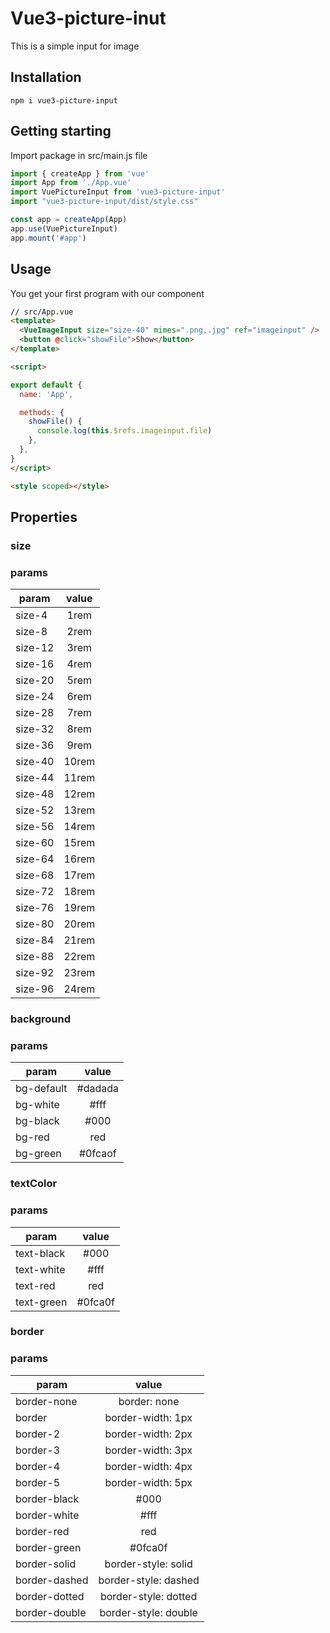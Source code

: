 # Vue3-picture-inut

This is a simple input for image

## Installation 

```npm i vue3-picture-input ```

## Getting starting 

Import package in src/main.js file

```javascript
import { createApp } from 'vue'
import App from './App.vue'
import VuePictureInput from 'vue3-picture-input'
import "vue3-picture-input/dist/style.css"

const app = createApp(App)
app.use(VuePictureInput)
app.mount('#app')
```

## Usage
You get your first program with our component
```html
// src/App.vue
<template>
  <VueImageInput size="size-40" mimes=".png,.jpg" ref="imageinput" />
  <button @click="showFile">Show</button>
</template>

<script>

export default {
  name: 'App',

  methods: {
    showFile() {
      console.log(this.$refs.imageinput.file)
    },
  },
}
</script>

<style scoped></style>
```

## Properties



### size
### params

| param       | value   | 
| ----------- |:-------:| 
| size-4      | 1rem    | 
| size-8      | 2rem    | 
| size-12     | 3rem    | 
| size-16     | 4rem    | 
| size-20     | 5rem    | 
| size-24     | 6rem    | 
| size-28     | 7rem    | 
| size-32     | 8rem    | 
| size-36     | 9rem    | 
| size-40     | 10rem   | 
| size-44     | 11rem   | 
| size-48     | 12rem   | 
| size-52     | 13rem   | 
| size-56     | 14rem   | 
| size-60     | 15rem   | 
| size-64     | 16rem   | 
| size-68     | 17rem   | 
| size-72     | 18rem   | 
| size-76     | 19rem   | 
| size-80     | 20rem   | 
| size-84     | 21rem   | 
| size-88     | 22rem   | 
| size-92     | 23rem   | 
| size-96     | 24rem   | 


### background
### params

| param       | value   | 
| ----------- |:-------:| 
| bg-default  | #dadada | 
| bg-white    | #fff    | 
| bg-black    | #000    | 
| bg-red      | red     | 
| bg-green    | #0fcaof | 


### textColor
### params

| param       | value   | 
| ----------- |:-------:| 
| text-black  | #000    | 
| text-white  | #fff    | 
| text-red    | red     | 
| text-green  | #0fca0f | 


### border
### params

| param         | value                | 
| ------------- |:--------------------:| 
| border-none   | border: none         |
| border        | border-width: 1px    |
| border-2      | border-width: 2px    |
| border-3      | border-width: 3px    |
| border-4      | border-width: 4px    |
| border-5      | border-width: 5px    |
| border-black  | #000                 |
| border-white  | #fff                 |
| border-red    | red                  |
| border-green  | #0fca0f              |
| border-solid  | border-style: solid  |
| border-dashed | border-style: dashed |
| border-dotted | border-style: dotted |
| border-double | border-style: double |


